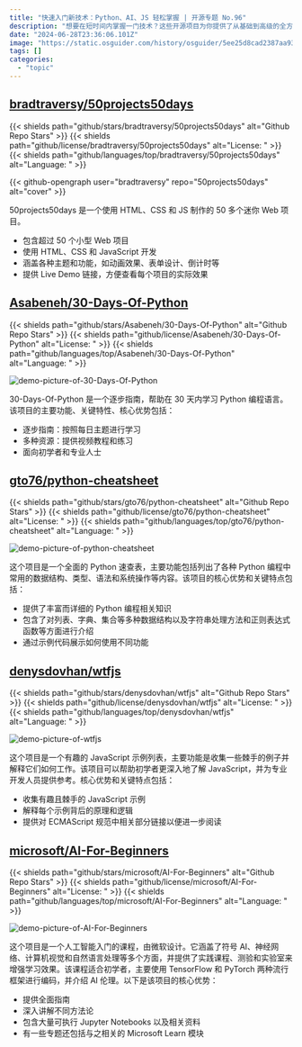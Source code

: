 ```yaml
---
title: "快速入门新技术：Python、AI、JS 轻松掌握 | 开源专题 No.96"
description: "想要在短时间内掌握一门技术？这些开源项目为你提供了从基础到高级的全方位学习资源。无论是编程语言的深入理解还是 Web 开发的实战演练，或是 AI 的前沿探索，它们都是你技能提升的得力助手。"
date: "2024-06-28T23:36:06.101Z"
image: "https://static.osguider.com/history/osguider/5ee25d8cad2387aa93541c0a83d6b164.png"
tags: []
categories:
  - "topic"
---
```


## [bradtraversy/50projects50days](https://github.com/bradtraversy/50projects50days)

{{< shields path="github/stars/bradtraversy/50projects50days" alt="Github Repo Stars" >}} {{< shields path="github/license/bradtraversy/50projects50days" alt="License: " >}} {{< shields path="github/languages/top/bradtraversy/50projects50days" alt="Language: " >}}

{{< github-opengraph user="bradtraversy" repo="50projects50days" alt="cover" >}}

50projects50days 是一个使用 HTML、CSS 和 JS 制作的 50 多个迷你 Web 项目。

- 包含超过 50 个小型 Web 项目
- 使用 HTML、CSS 和 JavaScript 开发
- 涵盖各种主题和功能，如动画效果、表单设计、倒计时等
- 提供 Live Demo 链接，方便查看每个项目的实际效果
  
## [Asabeneh/30-Days-Of-Python](https://github.com/Asabeneh/30-Days-Of-Python)

{{< shields path="github/stars/Asabeneh/30-Days-Of-Python" alt="Github Repo Stars" >}} {{< shields path="github/license/Asabeneh/30-Days-Of-Python" alt="License: " >}} {{< shields path="github/languages/top/Asabeneh/30-Days-Of-Python" alt="Language: " >}}

![demo-picture-of-30-Days-Of-Python](https://static.osguider.com/history/2024/1edeb5e92715946dd742eec4ca850a79.png)

30-Days-Of-Python 是一个逐步指南，帮助在 30 天内学习 Python 编程语言。
该项目的主要功能、关键特性、核心优势包括：

- 逐步指南：按照每日主题进行学习
- 多种资源：提供视频教程和练习
- 面向初学者和专业人士
  
## [gto76/python-cheatsheet](https://github.com/gto76/python-cheatsheet)

{{< shields path="github/stars/gto76/python-cheatsheet" alt="Github Repo Stars" >}} {{< shields path="github/license/gto76/python-cheatsheet" alt="License: " >}} {{< shields path="github/languages/top/gto76/python-cheatsheet" alt="Language: " >}}

![demo-picture-of-python-cheatsheet](https://static.osguider.com/history/osguider/a2c5edee8c966b99994d8b0b7158f36f.jpeg)

这个项目是一个全面的 Python 速查表，主要功能包括列出了各种 Python 编程中常用的数据结构、类型、语法和系统操作等内容。该项目的核心优势和关键特点包括：

- 提供了丰富而详细的 Python 编程相关知识
- 包含了对列表、字典、集合等多种数据结构以及字符串处理方法和正则表达式函数等方面进行介绍
- 通过示例代码展示如何使用不同功能
  
## [denysdovhan/wtfjs](https://github.com/denysdovhan/wtfjs)

{{< shields path="github/stars/denysdovhan/wtfjs" alt="Github Repo Stars" >}} {{< shields path="github/license/denysdovhan/wtfjs" alt="License: " >}} {{< shields path="github/languages/top/denysdovhan/wtfjs" alt="Language: " >}}

![demo-picture-of-wtfjs](https://static.osguider.com/history/osguider/df44720281200465edf73c0e6ce99725.jpeg)

这个项目是一个有趣的 JavaScript 示例列表，主要功能是收集一些棘手的例子并解释它们如何工作。该项目可以帮助初学者更深入地了解 JavaScript，并为专业开发人员提供参考。核心优势和关键特点包括：

- 收集有趣且棘手的 JavaScript 示例
- 解释每个示例背后的原理和逻辑
- 提供对 ECMAScript 规范中相关部分链接以便进一步阅读
  
## [microsoft/AI-For-Beginners](https://github.com/microsoft/AI-For-Beginners)

{{< shields path="github/stars/microsoft/AI-For-Beginners" alt="Github Repo Stars" >}} {{< shields path="github/license/microsoft/AI-For-Beginners" alt="License: " >}} {{< shields path="github/languages/top/microsoft/AI-For-Beginners" alt="Language: " >}}

![demo-picture-of-AI-For-Beginners](https://static.osguider.com/history/2023/7206f99da5c2b99d21581f946a660235.png)

这个项目是一个人工智能入门的课程，由微软设计。它涵盖了符号 AI、神经网络、计算机视觉和自然语言处理等多个方面，并提供了实践课程、测验和实验室来增强学习效果。该课程适合初学者，主要使用 TensorFlow 和 PyTorch 两种流行框架进行编码，并介绍 AI 伦理。以下是该项目的核心优势：

- 提供全面指南
- 深入讲解不同方法论
- 包含大量可执行 Jupyter Notebooks 以及相关资料
- 有一些专题还包括与之相关的 Microsoft Learn 模块
  
